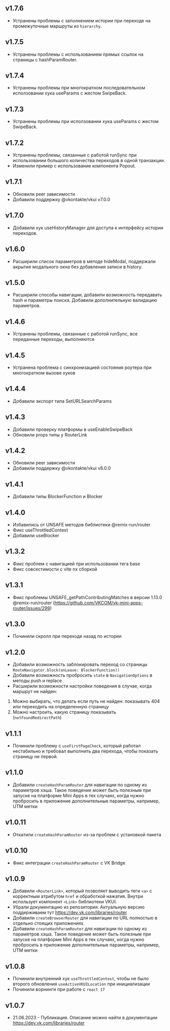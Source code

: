 v1.7.6
-
- Устранены проблемы с заполнением истории при переходе на промежуточные маршруты из `hierarchy`.

v1.7.5
-
- Устранены проблемы c использованием прямых ссылок на страницы с hashParamRouter.

v1.7.4
-
- Устранены проблемы при многократном последовательном исползовании хука useParams c жестом SwipeBack.

v1.7.3
-
- Устранены проблемы при исползовании хука useParams c жестом SwipeBack.

v1.7.2
-
- Устранены проблемы, связанные с работой runSync при использовании большого количества переходов в одной транзакции.
- Изменили пример с использование компонента Popout.

v1.7.1
-
- Обновили peer зависимости
- Добавили поддержку @vkontakte/vkui v7.0.0

v1.7.0
-
- Добавили хук useHistoryManager для доступа к интерфейсу истории переходов.

v1.6.0
-
- Расширили список параметров в методе hideModal, поддержали акрытие модального окна без добавления записи в history.

v1.5.0
-
- Расширили способы навигации, добавили возможность передавать hash и параметры поиска. Добавили дополнительную валидацию параметров.

v1.4.6
-
- Устранены проблемы, связанные с работой runSync, все переданные переходы, выполняются

v1.4.5
-
- Устранена проблема с синхронизацией состояния роутера при многократном вызове хуков

v1.4.4
-
- Добавили экспорт типа SetURLSearchParams

v1.4.3
-
- Добавили проверку платформы в useEnableSwipeBack
- Обновили props типы у RouterLink

v1.4.2
-
- Обновили peer зависимости
- Добавили поддержку @vkontakte/vkui v6.0.0

v1.4.1
-
- Добавили типы BlockerFunction и Blocker

v1.4.0
-
- Избавились от UNSAFE методов библиотеки @remix-run/router
- Фикс useThrottledContext
- Добавили useBlocker

v1.3.2
-
- Фикс проблем с навигацией при использовании тега base
- Фикс совсестимости с vite nx сборкой

v1.3.1
-
- Фикс проблемы UNSAFE_getPathContributingMatches в версии 1.13.0 @remix-run/router (https://github.com/VKCOM/vk-mini-apps-router/issues/299)

v1.3.0
-
- Починили скролл при переходе назад по истории

v1.2.0
-
- Добавили возможность заблокировать переход со страницы `RouteNavigator.block(onLeave: BlockerFunction))`
- Добавили возможность пробросить `state` в `NavigationOptions` в методы push и replace
- Расширили возможности настройки поведения в случае, когда маршрут не найден:
1. Можно выбирать, что делать если путь не найден: показывать 404 или переходить на определенную страницу
2. Можно настроить, какую страницу показывать (`notFoundRedirectPath`)

v1.1.1
-
- Починили проблему с `useFirstPageCheck`, который работал нестабильно 
  и требовал выполнить два перехода, чтобы показать страницу не первой.

v1.1.0
-
- Добавили `createHashParamRouter` для навигации по одному из параметров хэша.
  Такое поведение может быть полезным при запуске на платформе Mini Apps
  в тех случаях, когда нужно пробросить в приложение дополнительные параметры,
  например, UTM метки

v1.0.11
-
- Откатили `createHashParamRouter` из-за проблем с установкой пакета

v1.0.10
-
- Фикс интеграции `createHashParamRouter` с VK Bridge

v1.0.9
-
- Добавили `<RouterLink>`, который позволяет выводить теги `<a>`
с корректным атрибутом `href` и обработкой нажатия.
Внутри использует компонент `<Link>` библиотеки VKUI.
- Убрали документацию из репозитория. Актуальную версию поддерживаем тут https://dev.vk.com/libraries/router
- Добавили `createBrowserRouter` для навигации
по URL полностью в отдельно стоящих приложениях.
- Добавили `createHashParamRouter` для навигации по одному из параметров хэша.
Такое поведение может быть полезным при запуске на платформе Mini Apps
в тех случаях, когда нужно пробросить в приложение дополнительные параметры,
например, UTM метки

v1.0.8
- 
- Починили внутренний хук `useThrottledContext`, чтобы не было
второго обновления `useActiveVKUILocation` при инициализации
- Починили ворнинги при работе с `react 17`

v1.0.7
- 
- 21.06.2023 - Публикация. Описание можно найти в документации https://dev.vk.com/libraries/router
